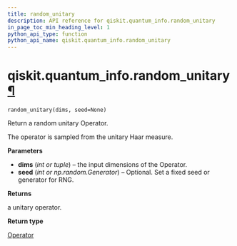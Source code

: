 ```yaml
---
title: random_unitary
description: API reference for qiskit.quantum_info.random_unitary
in_page_toc_min_heading_level: 1
python_api_type: function
python_api_name: qiskit.quantum_info.random_unitary
---
```


# qiskit.quantum\_info.random\_unitary[¶](#qiskit-quantum-info-random-unitary "Permalink to this headline")

<span id="qiskit.quantum_info.random_unitary" />

`random_unitary(dims, seed=None)`

Return a random unitary Operator.

The operator is sampled from the unitary Haar measure.

**Parameters**

*   **dims** (*int or tuple*) – the input dimensions of the Operator.
*   **seed** (*int or np.random.Generator*) – Optional. Set a fixed seed or generator for RNG.

**Returns**

a unitary operator.

**Return type**

[Operator](qiskit.quantum_info.Operator "qiskit.quantum_info.Operator")

